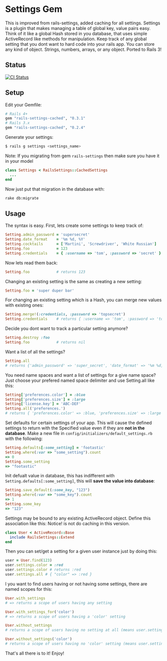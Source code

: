 # Settings Gem

This is improved from rails-settings, added caching for all settings.
Settings is a plugin that makes managing a table of global key, value pairs easy.
Think of it like a global Hash stored in you database, that uses simple ActiveRecord
like methods for manipulation.  Keep track of any global setting that you dont want
to hard code into your rails app.  You can store any kind of object.  Strings, numbers,
arrays, or any object. Ported to Rails 3!

## Status

[![CI Status](https://secure.travis-ci.org/huacnlee/rails-settings-cached.png)](http://travis-ci.org/huacnlee/rails-settings-cached)

## Setup

Edit your Gemfile:

```ruby
# Rails 4+
gem "rails-settings-cached", "0.3.1"
# Rails 3.x
gem "rails-settings-cached", "0.2.4"
```

Generate your settings:

```bash
$ rails g settings <settings_name>
```

Note: If you migrating from gem `rails-settings` then make sure you have it in your model

```ruby
class Settings < RailsSettings::CachedSettings
  ...
end
```

Now just put that migration in the database with:
    
```bash
rake db:migrate
```

## Usage

The syntax is easy.  First, lets create some settings to keep track of:

```ruby
Setting.admin_password = 'supersecret'
Setting.date_format    = '%m %d, %Y'
Setting.cocktails      = ['Martini', 'Screwdriver', 'White Russian']
Setting.foo            = 123
Setting.credentials    = { :username => 'tom', :password => 'secret' }
```

Now lets read them back:

```ruby
Setting.foo            # returns 123
```

Changing an existing setting is the same as creating a new setting:

```ruby
Setting.foo = 'super duper bar'
```

For changing an existing setting which is a Hash, you can merge new values with existing ones:

```ruby
Setting.merge!(:credentials, :password => 'topsecret')
Setting.credentials    # returns { :username => 'tom', :password => 'topsecret' }
```

Decide you dont want to track a particular setting anymore?

```ruby
Setting.destroy :foo
Setting.foo            # returns nil
```

Want a list of all the settings?

```ruby
Setting.all    
# returns {'admin_password' => 'super_secret', 'date_format' => '%m %d, %Y'}        
```

You need name spaces and want a list of settings for a give name space? Just choose your prefered named space delimiter and use Setting.all like this:

```ruby
Setting['preferences.color'] = :blue
Setting['preferences.size'] = :large
Setting['license.key'] = 'ABC-DEF'
Setting.all('preferences.')   
# returns { 'preferences.color' => :blue, 'preferences.size' => :large }
```

Set defaults for certain settings of your app.  This will cause the defined settings to return with the
Specified value even if they are **not in the database**.  Make a new file in `config/initializers/default_settings.rb`
with the following:

```ruby
Setting.defaults[:some_setting] = 'footastic'
Setting.where(:var => "some_setting").count
=> 0
Setting.some_setting   
=> "footastic"
```

Init defualt value in database, this has indifferent with `Setting.defaults[:some_setting]`, this will **save the value into database**:

```ruby
Setting.save_default(:some_key, "123")
Setting.where(:var => "some_key").count
=> 1
Setting.some_key 
=> "123"
```
  


Settings may be bound to any existing ActiveRecord object. Define this association like this:
Notice! is not do caching in this version.
  
```ruby
class User < ActiveRecord::Base
  include RailsSettings::Extend 
end
```

Then you can set/get a setting for a given user instance just by doing this:

```ruby
user = User.find(123)
user.settings.color = :red
user.settings.color # returns :red
user.settings.all # { "color" => :red }
```

I you want to find users having or not having some settings, there are named scopes for this:

```ruby
User.with_settings 
# => returns a scope of users having any setting

User.with_settings_for('color') 
# => returns a scope of users having a 'color' setting

User.without_settings 
# returns a scope of users having no setting at all (means user.settings.all == {})

User.without_settings('color') 
# returns a scope of users having no 'color' setting (means user.settings.color == nil)
```

That's all there is to it! Enjoy!
